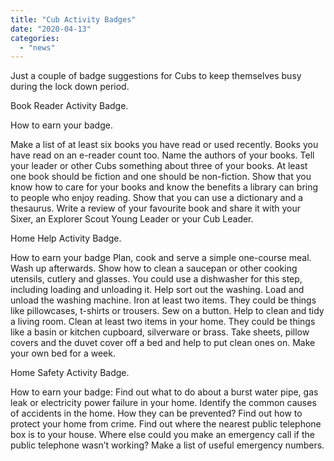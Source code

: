 ```yaml
---
title: "Cub Activity Badges"
date: "2020-04-13"
categories: 
  - "news"
---
```


Just a couple of badge suggestions for Cubs to keep themselves busy during the lock down period.

Book Reader Activity Badge.

How to earn your badge.

Make a list of at least six books you have read or used recently. Books you have read on an e-reader count too. Name the authors of your books. Tell your leader or other Cubs something about three of your books. At least one book should be fiction and one should be non-fiction. Show that you know how to care for your books and know the benefits a library can bring to people who enjoy reading. Show that you can use a dictionary and a thesaurus. Write a review of your favourite book and share it with your Sixer, an Explorer Scout Young Leader or your Cub Leader.

Home Help Activity Badge.

How to earn your badge Plan, cook and serve a simple one-course meal. Wash up afterwards. Show how to clean a saucepan or other cooking utensils, cutlery and glasses. You could use a dishwasher for this step, including loading and unloading it. Help sort out the washing. Load and unload the washing machine. Iron at least two items. They could be things like pillowcases, t-shirts or trousers. Sew on a button. Help to clean and tidy a living room. Clean at least two items in your home. They could be things like a basin or kitchen cupboard, silverware or brass. Take sheets, pillow covers and the duvet cover off a bed and help to put clean ones on. Make your own bed for a week.

Home Safety Activity Badge.

How to earn your badge: Find out what to do about a burst water pipe, gas leak or electricity power failure in your home. Identify the common causes of accidents in the home. How they can be prevented? Find out how to protect your home from crime. Find out where the nearest public telephone box is to your house. Where else could you make an emergency call if the public telephone wasn’t working? Make a list of useful emergency numbers.
